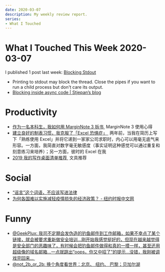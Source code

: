 ```yaml
---
date: 2020-03-07
description: My weekly review report.
series:
- What I Touched
---
```


# What I Touched This Week 2020-03-07

I published 1 post last week: [Blocking Stdout](https://blog.iany.me/2020/03/blocking-stdout/)

-   Printing to stdout may block the thread. Close the pipes if you want to run a child process but don't care its output.
-   [Blocking inside async code | Stjepan’s blog](https://stjepang.github.io/2019/12/04/blocking-inside-async-code.html)

<!--more-->

# Productivity

-   [作为一名本科生，我如何用 MarginNote 3 拆书 ](https://sspai.com/post/58621)
    MarginNote 3 使用心得
-   [建立良好的制表习惯，我克服了「Excel 恐惧症」 ](https://sspai.com/post/59011)
    两年前，当我在简历上写下「熟练使用 Excel」并将它递到一家家公司求职时，内心可以用毫无底气来形容。一方面，我简直对数字毫无敏感度（事实证明这种感觉可以通过重复和刻意练习来培养）；另一方面，彼时的 Excel 在我
-   [2019 我的写作桌面清单推荐 ](https://sspai.com/post/58833)
    文具推荐

# Social
-   [“谣言”这个词语，不应该写进法律](http://mp.weixin.qq.com/s?__biz=MzA4ODU1MjY3MQ==&mid=2651153834&idx=1&sn=255b76d54096c2916c4499c48be1dc1b&chksm=8bd9a01abcae290c02bf9be7e91d5ec68edde06d89e22adc5901ae406290a28dea8923b72105&mpshare=1&scene=1&srcid=030164ut2PMPF9AvA3TvWgqB&sharer_sharetime=1583068284267&sharer_shareid=e7bb68422a42795eb26b0930876fa613)
-   [为何各国难以实施减轻疫情损失的经济政策？ - 纽约时报中文网](https://cn.nytimes.com/business/20200306/coronavirus-g7-economic-policy/)

# Funny
-   [@GeekPlux: 我司不定期会发伪造的钓鱼邮件到工作邮箱，如果不幸点了某个链接，就会被要求重新做安全培训…刚开始我感觉挺好的，但现在越来越觉得是安全部门的恶趣味了，有时候会把钓鱼邮件做得和真的一摸一样，甚至还用超级像的域名邮箱…一点就跳出“oops，你又中招了”的提示…没错，我刚被调戏完回来… ](https://twitter.com/doitian/status/1235397280418553856)
-   [@not\_2b\_or\_2b: 换个角度看世界：北京、 纽约、 巴黎；贝加尔湖](https://twitter.com/doitian/status/1235908029087977473)

